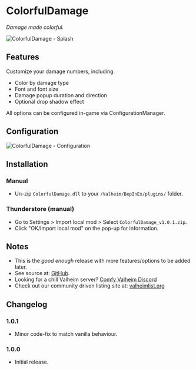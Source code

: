 # ColorfulDamage

*Damage made colorful.*

![ColorfulDamage - Splash](https://imgur.com/wEG7LFt.png)

## Features

Customize your damage numbers, including:

  * Color by damage type
  * Font and font size
  * Damage popup duration and direction
  * Optional drop shadow effect

All options can be configured in-game via ConfigurationManager.

## Configuration

![ColorfulDamage - Configuration](https://i.imgur.com/gjocTQk.png)

## Installation

### Manual

  * Un-zip `ColorfulDamage.dll` to your `/Valheim/BepInEx/plugins/` folder.

### Thunderstore (manual)

  * Go to Settings > Import local mod > Select `ColorfulDamage_v1.0.1.zip`.
  * Click "OK/Import local mod" on the pop-up for information.

## Notes

  * This is the *good enough* release with more features/options to be added later.
  * See source at: [GitHub](https://github.com/redseiko/ComfyMods/tree/main/ColorfulDamage).
  * Looking for a chill Valheim server? [Comfy Valheim Discord](https://discord.gg/ameHJz5PFk)
  * Check out our community driven listing site at: [valheimlist.org](https://valheimlist.org/)

## Changelog

### 1.0.1

  * Minor code-fix to match vanilla behaviour.

### 1.0.0

  * Initial release.